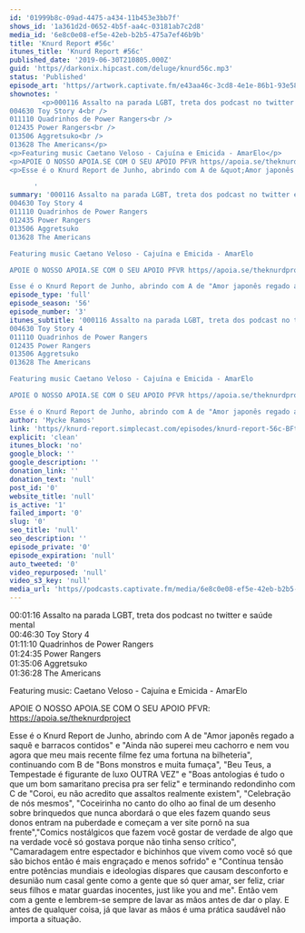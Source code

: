 ```yaml
---
id: '01999b8c-09ad-4475-a434-11b453e3bb7f'
shows_id: '1a361d2d-0652-4b5f-aa4c-03181ab7c2d8'
media_id: '6e8c0e08-ef5e-42eb-b2b5-475a7ef46b9b'
title: 'Knurd Report #56c'
itunes_title: 'Knurd Report #56c'
published_date: '2019-06-30T210805.000Z'
guid: 'https//darkonix.hipcast.com/deluge/knurd56c.mp3'
status: 'Published'
episode_art: 'https//artwork.captivate.fm/e43aa46c-3cd8-4e1e-86b1-93e5863c4080/1000-itunes-1582315387.jpg'
shownotes: '
        <p>000116 Assalto na parada LGBT, treta dos podcast no twitter e saúde mental<br />
004630 Toy Story 4<br />
011110 Quadrinhos de Power Rangers<br />
012435 Power Rangers<br />
013506 Aggretsuko<br />
013628 The Americans</p>
<p>Featuring music Caetano Veloso - Cajuína e Emicida - AmarElo</p>
<p>APOIE O NOSSO APOIA.SE COM O SEU APOIO PFVR https//apoia.se/theknurdproject</p>
<p>Esse é o Knurd Report de Junho, abrindo com A de &quot;Amor japonês regado a saquê e barracos contidos&quot; e &quot;Ainda não superei meu cachorro e nem vou agora que meu mais recente filme fez uma fortuna na bilheteria&quot;, continuando com B de &quot;Bons monstros e muita fumaça&quot;, &quot;Beu Teus, a Tempestade é figurante de luxo OUTRA VEZ&quot; e &quot;Boas antologias é tudo o que um bom samaritano precisa pra ser feliz&quot; e terminando redondinho com C de &quot;Coroi, eu não acredito que assaltos realmente existem&quot;, &quot;Celebração de nós mesmos&quot;, &quot;Coceirinha no canto do olho ao final de um desenho sobre brinquedos que nunca abordará o que eles fazem quando seus donos entram na puberdade e começam a ver site pornô na sua frente&quot;,&quot;Comics nostálgicos que fazem você gostar de verdade de algo que na verdade você só gostava porque não tinha senso crítico&quot;, &quot;Camaradagem entre espectador e bichinhos que vivem como você só que são bichos então é mais engraçado e menos sofrido&quot; e &quot;Contínua tensão entre potências mundiais e ideologias díspares que causam desconforto e desunião num casal gente como a gente que só quer amar, ser feliz, criar seus filhos e matar guardas inocentes, just like you and me&quot;. Então vem com a gente e lembrem-se sempre de lavar as mãos antes de dar o play. E antes de qualquer coisa, já que lavar as mãos é uma prática saudável não importa a situação.</p>

      '
summary: '000116 Assalto na parada LGBT, treta dos podcast no twitter e saúde mental
004630 Toy Story 4
011110 Quadrinhos de Power Rangers
012435 Power Rangers
013506 Aggretsuko
013628 The Americans

Featuring music Caetano Veloso - Cajuína e Emicida - AmarElo

APOIE O NOSSO APOIA.SE COM O SEU APOIO PFVR https//apoia.se/theknurdproject

Esse é o Knurd Report de Junho, abrindo com A de "Amor japonês regado a saquê e barracos contidos" e "Ainda não superei meu cachorro e nem vou agora que meu mais recente filme fez uma fortuna na bilheteria", continuando com B de "Bons monstros e muita fumaça", "Beu Teus, a Tempestade é figurante de luxo OUTRA VEZ" e "Boas antologias é tudo o que um bom samaritano precisa pra ser feliz" e terminando redondinho com C de "Coroi, eu não acredito que assaltos realmente existem", "Celebração de nós mesmos", "Coceirinha no canto do olho ao final de um desenho sobre brinquedos que nunca abordará o que eles fazem quando seus donos entram na puberdade e começam a ver site pornô na sua frente","Comics nostálgicos que fazem você gostar de verdade de algo que na verdade você só gostava porque não tinha senso crítico", "Camaradagem entre espectador e bichinhos que vivem como você só que são bichos então é mais engraçado e menos sofrido" e "Contínua tensão entre potências mundiais e ideologias díspares que causam desconforto e desunião num casal gente como a gente que só quer amar, ser feliz, criar seus filhos e matar guardas inocentes, just like you and me". Então vem com a gente e lembrem-se sempre de lavar as mãos antes de dar o play. E antes de qualquer coisa, já que lavar as mãos é uma prática saudável não importa a situação.'
episode_type: 'full'
episode_season: '56'
episode_number: '3'
itunes_subtitle: '000116 Assalto na parada LGBT, treta dos podcast no twitter e saúde mental
004630 Toy Story 4
011110 Quadrinhos de Power Rangers
012435 Power Rangers
013506 Aggretsuko
013628 The Americans

Featuring music Caetano Veloso - Cajuína e Emicida - AmarElo

APOIE O NOSSO APOIA.SE COM O SEU APOIO PFVR https//apoia.se/theknurdproject

Esse é o Knurd Report de Junho, abrindo com A de "Amor japonês regado a saquê e barracos contidos" e "Ainda não superei meu cachorro e nem vou agora que meu mais recente filme fez uma fortuna na bilheteria", continuando com B de "Bons monstros e muita fumaça", "Beu Teus, a Tempestade é figurante de luxo OUTRA VEZ" e "Boas antologias é tudo o que um bom samaritano precisa pra ser feliz" e terminando redondinho com C de "Coroi, eu não acredito que assaltos realmente existem", "Celebração de nós mesmos", "Coceirinha no canto do olho ao final de um desenho sobre brinquedos que nunca abordará o que eles fazem quando seus donos entram na puberdade e começam a ver site pornô na sua frente","Comics nostálgicos que fazem você gostar de verdade de algo que na verdade você só gostava porque não tinha senso crítico", "Camaradagem entre espectador e bichinhos que vivem como você só que são bichos então é mais engraçado e menos sofrido" e "Contínua tensão entre potências mundiais e ideologias díspares que causam desconforto e desunião num casal gente como a gente que só quer amar, ser feliz, criar seus filhos e matar guardas inocentes, just like you and me". Então vem com a gente e lembrem-se sempre de lavar as mãos antes de dar o play. E antes de qualquer coisa, já que lavar as mãos é uma prática saudável não importa a situação.'
author: 'Mycke Ramos'
link: 'https//knurd-report.simplecast.com/episodes/knurd-report-56c-BFtJwNZ_'
explicit: 'clean'
itunes_block: 'no'
google_block: ''
google_description: ''
donation_link: ''
donation_text: 'null'
post_id: '0'
website_title: 'null'
is_active: '1'
failed_import: '0'
slug: '0'
seo_title: 'null'
seo_description: ''
episode_private: '0'
episode_expiration: 'null'
auto_tweeted: '0'
video_repurposed: 'null'
video_s3_key: 'null'
media_url: 'https//podcasts.captivate.fm/media/6e8c0e08-ef5e-42eb-b2b5-475a7ef46b9b/knurd56c_tc.mp3'
---
```

00:01:16 Assalto na parada LGBT, treta dos podcast no twitter e saúde mental  
00:46:30 Toy Story 4  
01:11:10 Quadrinhos de Power Rangers  
01:24:35 Power Rangers  
01:35:06 Aggretsuko  
01:36:28 The Americans

Featuring music: Caetano Veloso - Cajuína e Emicida - AmarElo

APOIE O NOSSO APOIA.SE COM O SEU APOIO PFVR: https://apoia.se/theknurdproject

Esse é o Knurd Report de Junho, abrindo com A de "Amor japonês regado a saquê e barracos contidos" e "Ainda não superei meu cachorro e nem vou agora que meu mais recente filme fez uma fortuna na bilheteria", continuando com B de "Bons monstros e muita fumaça", "Beu Teus, a Tempestade é figurante de luxo OUTRA VEZ" e "Boas antologias é tudo o que um bom samaritano precisa pra ser feliz" e terminando redondinho com C de "Coroi, eu não acredito que assaltos realmente existem", "Celebração de nós mesmos", "Coceirinha no canto do olho ao final de um desenho sobre brinquedos que nunca abordará o que eles fazem quando seus donos entram na puberdade e começam a ver site pornô na sua frente","Comics nostálgicos que fazem você gostar de verdade de algo que na verdade você só gostava porque não tinha senso crítico", "Camaradagem entre espectador e bichinhos que vivem como você só que são bichos então é mais engraçado e menos sofrido" e "Contínua tensão entre potências mundiais e ideologias díspares que causam desconforto e desunião num casal gente como a gente que só quer amar, ser feliz, criar seus filhos e matar guardas inocentes, just like you and me". Então vem com a gente e lembrem-se sempre de lavar as mãos antes de dar o play. E antes de qualquer coisa, já que lavar as mãos é uma prática saudável não importa a situação.